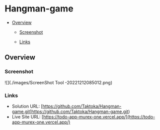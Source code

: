 # Hangman-game
- [Overview](#overview)

  - [Screenshot](#screenshot)
  
  - [Links](#links)
 
## Overview

### Screenshot

![](./images/ScreenShot Tool -20221212085012.png)



### Links

- Solution URL: [https://github.com/Taktoka/Hangman-game.git]https://github.com/Taktoka/Hangman-game.git)
- Live Site URL: [https://todo-app-murex-one.vercel.app/](https://todo-app-murex-one.vercel.app/)
